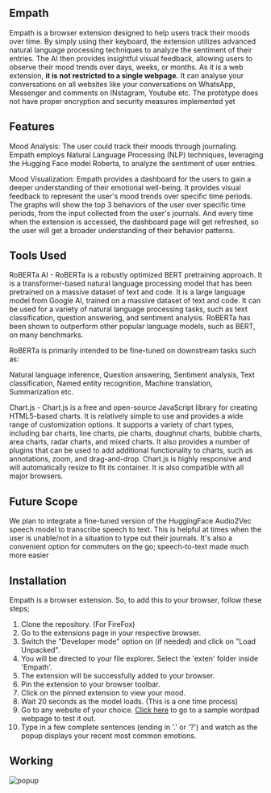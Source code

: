## Empath

Empath is a browser extension designed to help users track their moods over time. By simply using their keyboard, the extension utilizes advanced natural language processing techniques to analyze the sentiment of their entries. The AI then provides insightful visual feedback, allowing users to observe their mood trends over days, weeks, or months. As it is a web extension, **it is not restricted to a single webpage.** It can analyse your conversations on all websites like your conversations on WhatsApp, Messenger and comments on INstagram, Youtube etc. The prototype does not have proper encryption and security measures implemented yet

## Features

Mood Analysis: The user could track their moods through journaling. Empath employs Natural Language Processing (NLP) techniques, leveraging the Hugging Face model Roberta, to analyze the sentiment of user entries.

Mood Visualization: Empath provides a dashboard for the users to gain a deeper understanding of their emotional well-being. It provides visual feedback to represent the user's mood trends over specific time periods. The graphs will show the top 3 behaviors of the user over specific time periods, from the input collected from the user's journals. And every time when the extension is accessed, the dashboard page will get refreshed, so the user will get a broader understanding of their behavior patterns.

## Tools Used

RoBERTa AI - RoBERTa is a robustly optimized BERT pretraining approach. It is a transformer-based natural language processing model that has been pretrained on a massive dataset of text and code. It is a large language model from Google AI, trained on a massive dataset of text and code. It can be used for a variety of natural language processing tasks, such as text classification, question answering, and sentiment analysis. RoBERTa has been shown to outperform other popular language models, such as BERT, on many benchmarks.
             
RoBERTa is primarily intended to be fine-tuned on downstream tasks such as: 

Natural language inference,
Question answering,
Sentiment analysis,
Text classification,
Named entity recognition,
Machine translation,
Summarization etc.


Chart.js - Chart.js is a free and open-source JavaScript library for creating HTML5-based charts. It is relatively simple to use and provides a wide range of customization options. It supports a variety of chart types, including bar charts, line charts, pie charts, doughnut charts, bubble charts, area charts, radar charts, and mixed charts. 
It also provides a number of plugins that can be used to add additional functionality to charts, such as annotations, zoom, and drag-and-drop. Chart.js is highly responsive and will automatically resize to fit its container. It is also compatible with all major browsers.
             
## Future Scope

We plan to integrate a fine-tuned version of the HuggingFace Audio2Vec speech model to transcribe speech to text. This is helpful at times when the user is unable/not in a situation to type out their journals. It's also a convenient option for commuters on the go; speech-to-text made much more easier
                
## Installation

Empath is a browser extension. So, to add this to your browser, follow these steps;

1. Clone the  repository.
(For FireFox)
2. Go to the extensions page in your respective browser. 
3. Switch the "Developer mode" option on (if needed) and click on "Load Unpacked".
4. You will be directed to your file explorer. Select the 'exten' folder inside 'Empath'.
5. The extension will be successfully added to your browser.
6. Pin the extension to your browser toolbar.
7. Click on the pinned extension to view your mood.
8. Wait 20 seconds as the model loads. (This is a one time process)
9. Go to any website of your choice. [Click here](https://www.onlinewordpad.com/) to go to a sample wordpad webpage to test it out.
10. Type in a few complete sentences (ending in '.' or '?') and watch as the popup displays your recent most common emotions.

## Working

![popup](https://github.com/zayn0001/empath/blob/main/popup.png "Popup")

